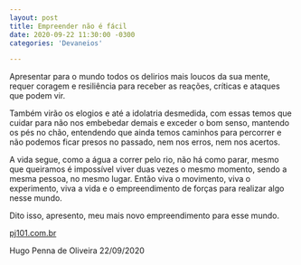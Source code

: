 ```yaml
---
layout: post
title: Empreender não é fácil
date: 2020-09-22 11:30:00 -0300
categories: 'Devaneios'

---
```


Apresentar para o mundo todos os delirios mais loucos da sua mente, requer coragem e resiliência para receber as reações, críticas e ataques que podem vir.

Também virão os elogios e até a idolatria desmedida, com essas temos que cuidar para não nos embebedar demais e exceder o bom senso,
mantendo os pés no chão, entendendo que ainda temos caminhos para percorrer e não podemos ficar presos no passado, nem nos erros, nem nos acertos.

A vida segue, como a água a correr pelo rio, não há como parar, mesmo que queiramos é impossível viver duas vezes o mesmo momento, sendo a mesma pessoa, no mesmo lugar.
Então viva o movimento, viva o experimento, viva a vida e o empreendimento de forças para realizar algo nesse mundo.

Dito isso, apresento, meu mais novo empreendimento para esse mundo. 

[pj101.com.br](pj101.com.br)


Hugo Penna de Oliveira
22/09/2020